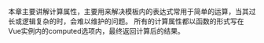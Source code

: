 本章主要讲解计算属性，主要用来解决模板内的表达式常用于简单的运算，当其过长或逻辑复杂的时，会难以维护的问题。
所有的计算属性都以函数的形式写在Vue实例内的computed选项内，最终返回计算后的结果。

